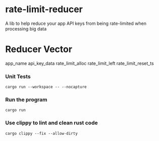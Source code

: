 # rate-limit-reducer

A lib to help reduce your app API keys from being rate-limited when processing big data

# Reducer Vector

app_name
api_key_data
rate_limit_alloc
rate_limit_left
rate_limit_reset_ts

### Unit Tests

`cargo run --workspace -- --nocapture`

### Run the program

`cargo run`

### Use clippy to lint and clean rust code

`cargo clippy --fix --allow-dirty`
